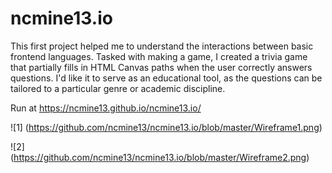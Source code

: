 # ncmine13.io

This first project helped me to understand the interactions between basic frontend languages. Tasked with making a game, I created a trivia game that partially fills in HTML Canvas paths when the user correctly answers questions. I'd like it to serve as an educational tool, as the questions can be tailored to a particular genre or academic discipline.

Run at https://ncmine13.github.io/ncmine13.io/


![1] (https://github.com/ncmine13/ncmine13.io/blob/master/Wireframe1.png) 

![2] (https://github.com/ncmine13/ncmine13.io/blob/master/Wireframe2.png)

